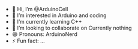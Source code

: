 - 👋 Hi, I’m @ArduinoCell
- 👀 I’m interested in Arduino and coding
- 🌱 I’m currently learning C++
- 💞️ I’m looking to collaborate on Currently nothing
- 😄 Pronouns: ArduinoNerd
- ⚡ Fun fact: ...

<!---
ArduinoCell/ArduinoCell is a ✨ special ✨ repository because its `README.md` (this file) appears on your GitHub profile.
You can click the Preview link to take a look at your changes.
--->
